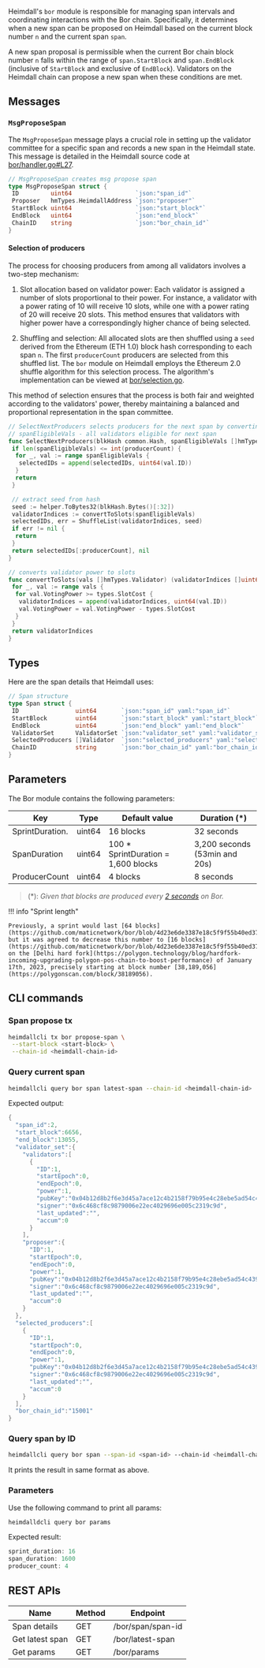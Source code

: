 Heimdall's `bor` module is responsible for managing span intervals and coordinating interactions with the Bor chain. Specifically, it determines when a new span can be proposed on Heimdall based on the current block number `n` and the current span `span`. 

A new span proposal is permissible when the current Bor chain block number `n` falls within the range of `span.StartBlock` and `span.EndBlock` (inclusive of `StartBlock` and exclusive of `EndBlock`). Validators on the Heimdall chain can propose a new span when these conditions are met.

## Messages

### `MsgProposeSpan`

The `MsgProposeSpan` message plays a crucial role in setting up the validator committee for a specific span and records a new span in the Heimdall state. This message is detailed in the Heimdall source code at [bor/handler.go#L27](https://github.com/maticnetwork/heimdall/blob/develop/bor/handler.go#L27).

```go
// MsgProposeSpan creates msg propose span
type MsgProposeSpan struct {
 ID         uint64                  `json:"span_id"`
 Proposer   hmTypes.HeimdallAddress `json:"proposer"`
 StartBlock uint64                  `json:"start_block"`
 EndBlock   uint64                  `json:"end_block"`
 ChainID    string                  `json:"bor_chain_id"`
}
```

#### Selection of producers

The process for choosing producers from among all validators involves a two-step mechanism:

1. Slot allocation based on validator power: Each validator is assigned a number of slots proportional to their power. For instance, a validator with a power rating of 10 will receive 10 slots, while one with a power rating of 20 will receive 20 slots. This method ensures that validators with higher power have a correspondingly higher chance of being selected.

2. Shuffling and selection: All allocated slots are then shuffled using a `seed` derived from the Ethereum (ETH 1.0) block hash corresponding to each span `n`. The first `producerCount` producers are selected from this shuffled list. The `bor` module on Heimdall employs the Ethereum 2.0 shuffle algorithm for this selection process. The algorithm's implementation can be viewed at [bor/selection.go](https://github.com/maticnetwork/heimdall/blob/develop/bor/selection.go).

This method of selection ensures that the process is both fair and weighted according to the validators' power, thereby maintaining a balanced and proportional representation in the span committee.

```go
// SelectNextProducers selects producers for the next span by converting power to slots
// spanEligibleVals - all validators eligible for next span
func SelectNextProducers(blkHash common.Hash, spanEligibleVals []hmTypes.Validator, producerCount uint64) (selectedIDs []uint64, err error) {
 if len(spanEligibleVals) <= int(producerCount) {
  for _, val := range spanEligibleVals {
   selectedIDs = append(selectedIDs, uint64(val.ID))
  }
  return
 }

 // extract seed from hash
 seed := helper.ToBytes32(blkHash.Bytes()[:32])
 validatorIndices := convertToSlots(spanEligibleVals)
 selectedIDs, err = ShuffleList(validatorIndices, seed)
 if err != nil {
  return
 }
 return selectedIDs[:producerCount], nil
}

// converts validator power to slots
func convertToSlots(vals []hmTypes.Validator) (validatorIndices []uint64) {
 for _, val := range vals {
  for val.VotingPower >= types.SlotCost {
   validatorIndices = append(validatorIndices, uint64(val.ID))
   val.VotingPower = val.VotingPower - types.SlotCost
  }
 }
 return validatorIndices
}
```

## Types

Here are the span details that Heimdall uses:

```go
// Span structure
type Span struct {
 ID                uint64       `json:"span_id" yaml:"span_id"`
 StartBlock        uint64       `json:"start_block" yaml:"start_block"`
 EndBlock          uint64       `json:"end_block" yaml:"end_block"`
 ValidatorSet      ValidatorSet `json:"validator_set" yaml:"validator_set"`
 SelectedProducers []Validator  `json:"selected_producers" yaml:"selected_producers"`
 ChainID           string       `json:"bor_chain_id" yaml:"bor_chain_id"`
}
```

## Parameters

The Bor module contains the following parameters:

| Key             | Type   | Default value                       | Duration (*)                  |
| --------------- | ------ | ----------------------------------- | ----------------------------- |
| SprintDuration. | uint64 | 16 blocks                           | 32 seconds                    |
| SpanDuration    | uint64 | 100 * SprintDuration = 1,600 blocks | 3,200 seconds (53min and 20s) |
| ProducerCount   | uint64 | 4 blocks                            | 8 seconds                     |

> (*): <i>Given that blocks are produced every [2 seconds](https://github.com/maticnetwork/bor/blob/4d23e6de3387e18c5f9f55b40ed37189ce82a7aa/params/config.go#L416) on Bor.</i>

!!! info "Sprint length"
  
    Previously, a sprint would last [64 blocks](https://github.com/maticnetwork/bor/blob/4d23e6de3387e18c5f9f55b40ed37189ce82a7aa/params/config.go#L423) but it was agreed to decrease this number to [16 blocks](https://github.com/maticnetwork/bor/blob/4d23e6de3387e18c5f9f55b40ed37189ce82a7aa/params/config.go#L424) on the [Delhi hard fork](https://polygon.technology/blog/hardfork-incoming-upgrading-polygon-pos-chain-to-boost-performance) of January 17th, 2023, precisely starting at block number [38,189,056](https://polygonscan.com/block/38189056).

## CLI commands

### Span propose tx

```bash
heimdallcli tx bor propose-span \
 --start-block <start-block> \
 --chain-id <heimdall-chain-id>
```

### Query current span

```bash
heimdallcli query bor span latest-span --chain-id <heimdall-chain-id>
```

Expected output:

```go
{
  "span_id":2,
  "start_block":6656,
  "end_block":13055,
  "validator_set":{
    "validators":[
      {
        "ID":1,
        "startEpoch":0,
        "endEpoch":0,
        "power":1,
        "pubKey":"0x04b12d8b2f6e3d45a7ace12c4b2158f79b95e4c28ebe5ad54c439be9431d7fc9dc1164210bf6a5c3b8523528b931e772c86a307e8cff4b725e6b4a77d21417bf19",
        "signer":"0x6c468cf8c9879006e22ec4029696e005c2319c9d",
        "last_updated":"",
        "accum":0
      }
    ],
    "proposer":{
      "ID":1,
      "startEpoch":0,
      "endEpoch":0,
      "power":1,
      "pubKey":"0x04b12d8b2f6e3d45a7ace12c4b2158f79b95e4c28ebe5ad54c439be9431d7fc9dc1164210bf6a5c3b8523528b931e772c86a307e8cff4b725e6b4a77d21417bf19",
      "signer":"0x6c468cf8c9879006e22ec4029696e005c2319c9d",
      "last_updated":"",
      "accum":0
    }
  },
  "selected_producers":[
    {
      "ID":1,
      "startEpoch":0,
      "endEpoch":0,
      "power":1,
      "pubKey":"0x04b12d8b2f6e3d45a7ace12c4b2158f79b95e4c28ebe5ad54c439be9431d7fc9dc1164210bf6a5c3b8523528b931e772c86a307e8cff4b725e6b4a77d21417bf19",
      "signer":"0x6c468cf8c9879006e22ec4029696e005c2319c9d",
      "last_updated":"",
      "accum":0
    }
  ],
  "bor_chain_id":"15001"
}
```

### Query span by ID

```bash
heimdallcli query bor span --span-id <span-id> --chain-id <heimdall-chain-id>
```

It prints the result in same format as above.

### Parameters

Use the following command to print all params:

```go
heimdalldcli query bor params
```

Expected result:

```go
sprint_duration: 16
span_duration: 1600
producer_count: 4
```

## REST APIs

| Name            | Method | Endpoint          |
| --------------- | ------ | ----------------- |
| Span details    | GET    | /bor/span/span-id |
| Get latest span | GET    | /bor/latest-span  |
| Get params      | GET    | /bor/params       |
